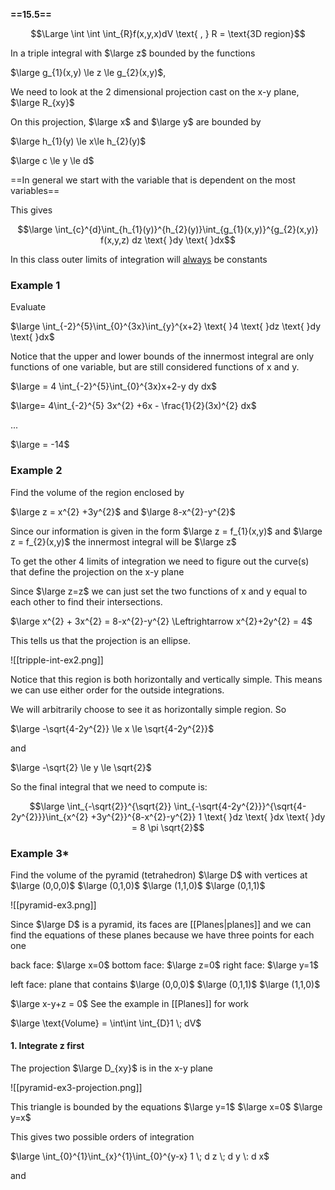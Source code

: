 **==15.5==**

$$\Large \int \int \int_{R}f(x,y,x)dV \text{ , } R = \text{3D region}$$

In a triple integral with $\large z$ bounded by the functions

$\large g_{1}(x,y) \le z \le g_{2}(x,y)$, 

We need to look at the 2 dimensional projection cast on the x-y plane, $\large R_{xy}$

On this projection, $\large x$ and $\large y$ are bounded by

$\large h_{1}(y) \le x\le h_{2}(y)$

$\large c \le y \le d$

==In general we start with the variable that is dependent on the most variables==

This gives

$$\large \int_{c}^{d}\int_{h_{1}(y)}^{h_{2}(y)}\int_{g_{1}(x,y)}^{g_{2}(x,y)} f(x,y,z) dz \text{ }dy \text{ }dx$$

In this class outer limits of integration will <u>always</u> be constants


### Example 1

Evaluate

$\large \int_{-2}^{5}\int_{0}^{3x}\int_{y}^{x+2} \text{ }4 \text{ }dz \text{ }dy \text{ }dx$

Notice that the upper and lower bounds of the innermost integral are only functions of one variable, but are still considered functions of x and y.

$\large = 4 \int_{-2}^{5}\int_{0}^{3x}x+2-y dy dx$

$\large= 4\int_{-2}^{5} 3x^{2} +6x - \frac{1}{2}(3x)^{2} dx$

...

$\large = -14$


### Example 2

Find the volume of the region enclosed by

$\large z = x^{2} +3y^{2}$  and $\large 8-x^{2}-y^{2}$

Since our information is given in the form $\large z = f_{1}(x,y)$ and $\large z = f_{2}(x,y)$ the innermost integral  will be $\large z$

To get the other 4 limits of integration we need to figure out the curve(s) that define the projection on the x-y plane

Since $\large z=z$ we can just set the two functions of x and y equal to each other to find their intersections.

$\large x^{2} + 3x^{2} = 8-x^{2}-y^{2} \Leftrightarrow x^{2}+2y^{2} = 4$

This tells us that the projection is an ellipse.

![[tripple-int-ex2.png]]

Notice that this region is both horizontally and vertically simple. This means we can use either order for the outside integrations.

We will arbitrarily choose to see it as horizontally simple region. So

$\large -\sqrt{4-2y^{2}} \le x \le \sqrt{4-2y^{2}}$

and

$\large -\sqrt{2} \le y \le  \sqrt{2}$

So the final integral that we need to compute is:

$$\large \int_{-\sqrt{2}}^{\sqrt{2}} \int_{-\sqrt{4-2y^{2}}}^{\sqrt{4-2y^{2}}}\int_{x^{2} +3y^{2}}^{8-x^{2}-y^{2}} 1 \text{ }dz \text{ }dx \text{ }dy = 8 \pi \sqrt{2}$$
### Example 3*

Find the volume of the pyramid (tetrahedron) $\large D$ with vertices at
$\large (0,0,0)$
$\large (0,1,0)$
$\large (1,1,0)$
$\large (0,1,1)$

![[pyramid-ex3.png]]

Since $\large D$ is a pyramid, its faces are [[Planes|planes]]
and we can find the equations of these planes because we have three points for each one

back face: $\large x=0$
bottom face: $\large z=0$
right face: $\large y=1$

left face: 
plane that contains
$\large (0,0,0)$
$\large (0,1,1)$
$\large (1,1,0)$

$\large x-y+z = 0$
See the example in [[Planes]] for work

$\large \text{Volume} = \int\int \int_{D}1 \; dV$

#### 1. Integrate z first

The projection $\large D_{xy}$ is in the x-y plane

![[pyramid-ex3-projection.png]]

This triangle is bounded by the equations
$\large y=1$
$\large x=0$
$\large y=x$

This gives two possible orders of integration

$\large \int_{0}^{1}\int_{x}^{1}\int_{0}^{y-x} 1 \; d z \; d y \: d x$

and


